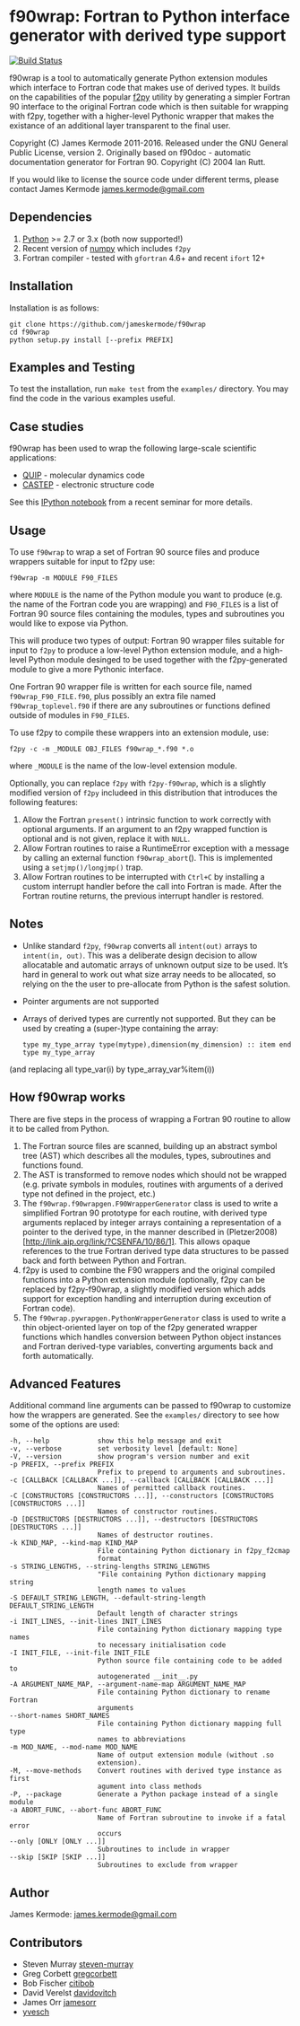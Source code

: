 f90wrap: Fortran to Python interface generator with derived type support
========================================================================

[![Build Status](https://travis-ci.org/jameskermode/f90wrap.svg?branch=master)](https://travis-ci.org/jameskermode/f90wrap)

f90wrap is a tool to automatically generate Python extension modules
which interface to Fortran code that makes use of derived types. It
builds on the capabilities of the popular
[f2py](https://sysbio.ioc.ee/projects/f2py2e/) utility by generating a
simpler Fortran 90 interface to the original Fortran code which is then
suitable for wrapping with f2py, together with a higher-level Pythonic
wrapper that makes the existance of an additional layer transparent to
the final user.

Copyright (C) James Kermode 2011-2016. Released under the GNU General
Public License, version 2. Originally based on f90doc - automatic
documentation generator for Fortran 90. Copyright (C) 2004 Ian Rutt.

If you would like to license the source code under different terms,
please contact James Kermode <james.kermode@gmail.com>

Dependencies
------------

 1.  [Python](http://www.python.org) \>= 2.7 or 3.x (both now supported!)
 2.  Recent version of [numpy](http://www.numpy.org) which includes `f2py`
 3.  Fortran compiler - tested with `gfortran` 4.6+ and recent `ifort` 12+

Installation
------------

Installation is as follows:

    git clone https://github.com/jameskermode/f90wrap
    cd f90wrap
    python setup.py install [--prefix PREFIX]

Examples and Testing
--------------------

To test the installation, run `make test` from the `examples/`
directory. You may find the code in the various examples useful.

Case studies
------------

f90wrap has been used to wrap the following large-scale scientific
applications:

 - [QUIP](http://libatoms.github.io/QUIP/) - molecular dynamics code
 - [CASTEP](http://www.castep.org) - electronic structure code

See this [IPython notebook](http://nbviewer.ipython.org/github/jameskermode/f90wrap/blob/master/docs/tutorials/kermode-csc-warwick-nov-2015.ipynb) from a recent seminar for more details.

Usage
-----

To use `f90wrap` to wrap a set of Fortran 90 source files and produce
wrappers suitable for input to f2py use:

    f90wrap -m MODULE F90_FILES

where `MODULE` is the name of the Python module you want to produce (e.g.
the name of the Fortran code you are wrapping) and `F90_FILES` is a list
of Fortran 90 source files containing the modules, types and subroutines
you would like to expose via Python.

This will produce two types of output: Fortran 90 wrapper files suitable
for input to `f2py` to produce a low-level Python extension module, and a
high-level Python module desinged to be used together with the
f2py-generated module to give a more Pythonic interface.

One Fortran 90 wrapper file is written for each source file, named
`f90wrap_F90_FILE.f90`, plus possibly an extra file named
`f90wrap_toplevel.f90` if there are any subroutines or functions defined
outside of modules in `F90_FILES`.

To use f2py to compile these wrappers into an extension module, use:

    f2py -c -m _MODULE OBJ_FILES f90wrap_*.f90 *.o

where `_MODULE` is the name of the low-level extension module.

Optionally, you can replace `f2py` with `f2py-f90wrap`, which is a
slightly modified version of `f2py` includeed in this distribution
that introduces the following features:

1.  Allow the Fortran `present()` intrinsic function to work correctly with
    optional arguments. If an argument to an f2py wrapped function is
    optional and is not given, replace it with `NULL`.
2.  Allow Fortran routines to raise a RuntimeError exception with a
    message by calling an external function `f90wrap_abort`().
    This is implemented using a `setjmp()/longjmp()` trap.
3.  Allow Fortran routines to be interrupted with `Ctrl+C` by installing
    a custom interrupt handler before the call into Fortran is made.
    After the Fortran routine returns, the previous interrupt handler
    is restored.

Notes
-----

- Unlike standard `f2py`, `f90wrap` converts all `intent(out)` arrays to 
`intent(in, out)`. This was a deliberate design decision to allow allocatable and automatic arrays of unknown output size to be used. It’s hard in general to work out what size array needs to be allocated, so relying on the the user to pre-allocate from Python is the safest solution.
- Pointer arguments are not supported
- Arrays of derived types are currently not supported. But they can be used by creating a (super-)type containing the array:

    `type my_type_array
        type(mytype),dimension(my_dimension) :: item
    end type my_type_array`

(and replacing all type_var(i) by type_array_var%item(i))



How f90wrap works
-----------------

There are five steps in the process of wrapping a Fortran 90 routine to
allow it to be called from Python.

1.  The Fortran source files are scanned, building up an
    abstract symbol tree (AST) which describes all the modules, types,
    subroutines and functions found.
2.  The AST is transformed to remove nodes which
    should not be wrapped (e.g. private symbols in modules, routines
    with arguments of a derived type not defined in the project, etc.)
3.  The `f90wrap.f90wrapgen.F90WrapperGenerator` class is used to write
    a simplified Fortran 90 prototype for each routine, with derived
    type arguments replaced by integer arrays containing a
    representation of a pointer to the derived type, in the manner
    described in
    (Pletzer2008)[http://link.aip.org/link/?CSENFA/10/86/1].
	This allows opaque references to the
    true Fortran derived type data structures to be passed back and
    forth between Python and Fortran.
4.  f2py is used to combine the F90 wrappers and the original compiled
    functions into a Python extension module (optionally, f2py can be
    replaced by f2py-f90wrap, a slightly modified version which adds
    support for exception handling and interruption during exceution of
    Fortran code).
5.  The `f90wrap.pywrapgen.PythonWrapperGenerator` class is used to
    write a thin object-oriented layer on top of the f2py generated
    wrapper functions which handles conversion between Python object
    instances and Fortran derived-type variables, converting arguments
    back and forth automatically.

Advanced Features
-----------------

Additional command line arguments can be passed to f90wrap to customize
how the wrappers are generated. See the `examples/` directory to see how
some of the options are used:

    -h, --help            show this help message and exit
    -v, --verbose         set verbosity level [default: None]
    -V, --version         show program's version number and exit
    -p PREFIX, --prefix PREFIX
                          Prefix to prepend to arguments and subroutines.
    -c [CALLBACK [CALLBACK ...]], --callback [CALLBACK [CALLBACK ...]]
                          Names of permitted callback routines.
    -C [CONSTRUCTORS [CONSTRUCTORS ...]], --constructors [CONSTRUCTORS [CONSTRUCTORS ...]]
                          Names of constructor routines.
    -D [DESTRUCTORS [DESTRUCTORS ...]], --destructors [DESTRUCTORS [DESTRUCTORS ...]]
                          Names of destructor routines.
    -k KIND_MAP, --kind-map KIND_MAP
                          File containing Python dictionary in f2py_f2cmap
                          format
    -s STRING_LENGTHS, --string-lengths STRING_LENGTHS
                          "File containing Python dictionary mapping string
                          length names to values
    -S DEFAULT_STRING_LENGTH, --default-string-length DEFAULT_STRING_LENGTH
                          Default length of character strings
    -i INIT_LINES, --init-lines INIT_LINES
                          File containing Python dictionary mapping type names
                          to necessary initialisation code
    -I INIT_FILE, --init-file INIT_FILE
                          Python source file containing code to be added to
                          autogenerated __init__.py
    -A ARGUMENT_NAME_MAP, --argument-name-map ARGUMENT_NAME_MAP
                          File containing Python dictionary to rename Fortran
                          arguments
    --short-names SHORT_NAMES
                          File containing Python dictionary mapping full type
                          names to abbreviations
    -m MOD_NAME, --mod-name MOD_NAME
                          Name of output extension module (without .so
                          extension).
    -M, --move-methods    Convert routines with derived type instance as first
                          agument into class methods
    -P, --package         Generate a Python package instead of a single module
    -a ABORT_FUNC, --abort-func ABORT_FUNC
                          Name of Fortran subroutine to invoke if a fatal error
                          occurs
    --only [ONLY [ONLY ...]]
                          Subroutines to include in wrapper
    --skip [SKIP [SKIP ...]]
                          Subroutines to exclude from wrapper         

Author
------

James Kermode: <james.kermode@gmail.com>

Contributors
------------

- Steven Murray [steven-murray](https://github.com/steven-murray)
- Greg Corbett  [gregcorbett](https://github.com/gregcorbett)
- Bob Fischer [citibob](https://github.com/citibob)
- David Verelst [davidovitch](https://github.com/davidovitch)
- James Orr [jamesorr](https://github.com/jamesorr)
- [yvesch](https://github.com/yvesch)


